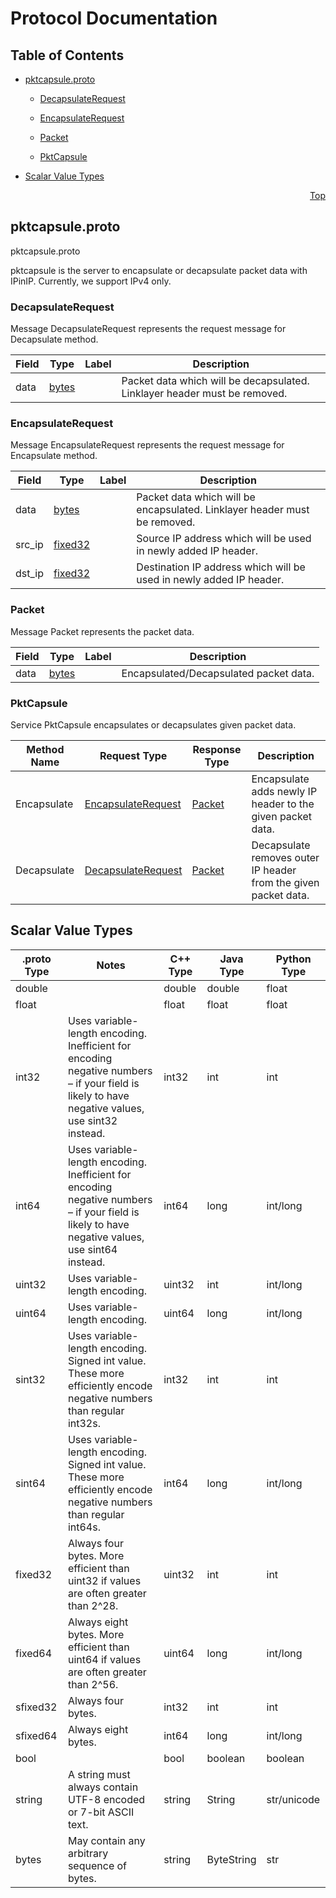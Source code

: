 # Protocol Documentation
<a name="top"></a>

## Table of Contents

- [pktcapsule.proto](#pktcapsule.proto)
    - [DecapsulateRequest](#pktcapsule.DecapsulateRequest)
    - [EncapsulateRequest](#pktcapsule.EncapsulateRequest)
    - [Packet](#pktcapsule.Packet)
  
  
  
    - [PktCapsule](#pktcapsule.PktCapsule)
  

- [Scalar Value Types](#scalar-value-types)



<a name="pktcapsule.proto"></a>
<p align="right"><a href="#top">Top</a></p>

## pktcapsule.proto
pktcapsule.proto

pktcapsule is the server to encapsulate or decapsulate packet data with
IPinIP.
Currently, we support IPv4 only.


<a name="pktcapsule.DecapsulateRequest"></a>

### DecapsulateRequest
Message DecapsulateRequest represents the request message for Decapsulate
method.


| Field | Type | Label | Description |
| ----- | ---- | ----- | ----------- |
| data | [bytes](#bytes) |  | Packet data which will be decapsulated. Linklayer header must be removed. |






<a name="pktcapsule.EncapsulateRequest"></a>

### EncapsulateRequest
Message EncapsulateRequest represents the request message for Encapsulate
method.


| Field | Type | Label | Description |
| ----- | ---- | ----- | ----------- |
| data | [bytes](#bytes) |  | Packet data which will be encapsulated. Linklayer header must be removed. |
| src_ip | [fixed32](#fixed32) |  | Source IP address which will be used in newly added IP header. |
| dst_ip | [fixed32](#fixed32) |  | Destination IP address which will be used in newly added IP header. |






<a name="pktcapsule.Packet"></a>

### Packet
Message Packet represents the packet data.


| Field | Type | Label | Description |
| ----- | ---- | ----- | ----------- |
| data | [bytes](#bytes) |  | Encapsulated/Decapsulated packet data. |





 

 

 


<a name="pktcapsule.PktCapsule"></a>

### PktCapsule
Service PktCapsule encapsulates or decapsulates given packet data.

| Method Name | Request Type | Response Type | Description |
| ----------- | ------------ | ------------- | ------------|
| Encapsulate | [EncapsulateRequest](#pktcapsule.EncapsulateRequest) | [Packet](#pktcapsule.Packet) | Encapsulate adds newly IP header to the given packet data. |
| Decapsulate | [DecapsulateRequest](#pktcapsule.DecapsulateRequest) | [Packet](#pktcapsule.Packet) | Decapsulate removes outer IP header from the given packet data. |

 



## Scalar Value Types

| .proto Type | Notes | C++ Type | Java Type | Python Type |
| ----------- | ----- | -------- | --------- | ----------- |
| <a name="double" /> double |  | double | double | float |
| <a name="float" /> float |  | float | float | float |
| <a name="int32" /> int32 | Uses variable-length encoding. Inefficient for encoding negative numbers – if your field is likely to have negative values, use sint32 instead. | int32 | int | int |
| <a name="int64" /> int64 | Uses variable-length encoding. Inefficient for encoding negative numbers – if your field is likely to have negative values, use sint64 instead. | int64 | long | int/long |
| <a name="uint32" /> uint32 | Uses variable-length encoding. | uint32 | int | int/long |
| <a name="uint64" /> uint64 | Uses variable-length encoding. | uint64 | long | int/long |
| <a name="sint32" /> sint32 | Uses variable-length encoding. Signed int value. These more efficiently encode negative numbers than regular int32s. | int32 | int | int |
| <a name="sint64" /> sint64 | Uses variable-length encoding. Signed int value. These more efficiently encode negative numbers than regular int64s. | int64 | long | int/long |
| <a name="fixed32" /> fixed32 | Always four bytes. More efficient than uint32 if values are often greater than 2^28. | uint32 | int | int |
| <a name="fixed64" /> fixed64 | Always eight bytes. More efficient than uint64 if values are often greater than 2^56. | uint64 | long | int/long |
| <a name="sfixed32" /> sfixed32 | Always four bytes. | int32 | int | int |
| <a name="sfixed64" /> sfixed64 | Always eight bytes. | int64 | long | int/long |
| <a name="bool" /> bool |  | bool | boolean | boolean |
| <a name="string" /> string | A string must always contain UTF-8 encoded or 7-bit ASCII text. | string | String | str/unicode |
| <a name="bytes" /> bytes | May contain any arbitrary sequence of bytes. | string | ByteString | str |


